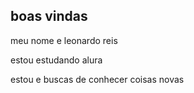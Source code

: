 ## boas vindas

meu nome e leonardo reis

estou estudando alura 

estou e buscas de conhecer coisas novas


[
](https://media1.tenor.com/m/M4hf23tX23QAAAAC/byuntear-coringa.gif)
